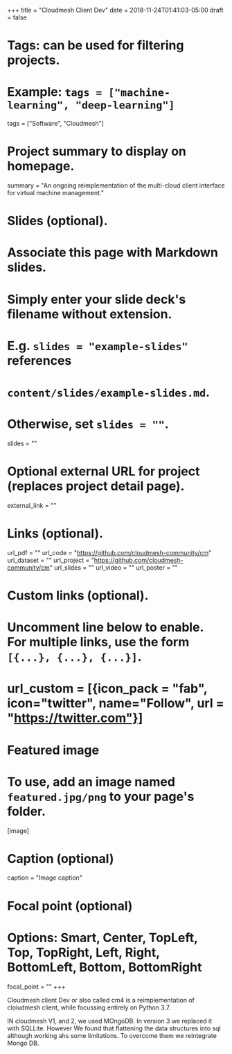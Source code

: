 +++
title = "Cloudmesh Client Dev"
date = 2018-11-24T01:41:03-05:00
draft = false

# Tags: can be used for filtering projects.
# Example: `tags = ["machine-learning", "deep-learning"]`
tags = ["Software", "Cloudmesh"]

# Project summary to display on homepage. 
summary = "An ongoing reimplementation of the multi-cloud client interface for virtual machine management."

# Slides (optional).
#   Associate this page with Markdown slides.
#   Simply enter your slide deck's filename without extension.
#   E.g. `slides = "example-slides"` references 
#   `content/slides/example-slides.md`.
#   Otherwise, set `slides = ""`.
slides = ""

# Optional external URL for project (replaces project detail page).
external_link = ""

# Links (optional).
url_pdf = ""
url_code = "https://github.com/cloudmesh-community/cm"
url_dataset = ""
url_project = "https://github.com/cloudmesh-community/cm"
url_slides = ""
url_video = ""
url_poster = ""

# Custom links (optional).
#   Uncomment line below to enable. For multiple links, use the form `[{...}, {...}, {...}]`.
# url_custom = [{icon_pack = "fab", icon="twitter", name="Follow", url = "https://twitter.com"}]

# Featured image
# To use, add an image named `featured.jpg/png` to your page's folder. 
[image]
  # Caption (optional)
  caption = "Image caption"

  # Focal point (optional)
  # Options: Smart, Center, TopLeft, Top, TopRight, Left, Right, BottomLeft, Bottom, BottomRight
  focal_point = ""
+++


Cloudmesh client Dev or also called cm4 is a reimplementation of
cloiudmesh client, while focussing entirely on Python 3.7.

IN cloudmesh V1, and 2, we used MOngoDB. In version 3 we replaced it
with SQLLite. However We found that flattening the data structures
into sql although working ahs some limitations. To overcome them we
reintegrate Mongo DB.

